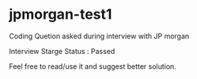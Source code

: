 jpmorgan-test1
==============

Coding Quetion asked during interview with JP morgan


Interview Starge Status : Passed


Feel free to read/use it and suggest better solution.
